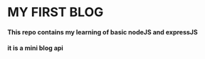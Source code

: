 # MY FIRST BLOG

#### This repo contains my learning of basic nodeJS and expressJS

#### it is a mini blog api
